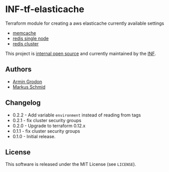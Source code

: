 # INF-tf-elasticache

Terraform module for creating a aws elasticache
currently available settings
- [memcache](memcache/README.md)
- [redis single node](redis/single/README.md)
- [redis cluster](redis/cluster/README.md)


This project is [internal open source](https://en.wikipedia.org/wiki/Inner_source)
and currently maintained by the [INF](https://github.com/orgs/ryte/teams/inf).

## Authors

- [Armin Grodon](https://github.com/x4121)
- [Markus Schmid](https://github.com/h0raz)

## Changelog

- 0.2.2 - Add variable `environment` instead of reading from tags
- 0.2.1 - fix cluster security groups
- 0.2.0 - Upgrade to terraform 0.12.x
- 0.1.1 - fix cluster security groups
- 0.1.0 - Initial release.

## License


This software is released under the MIT License (see `LICENSE`).
